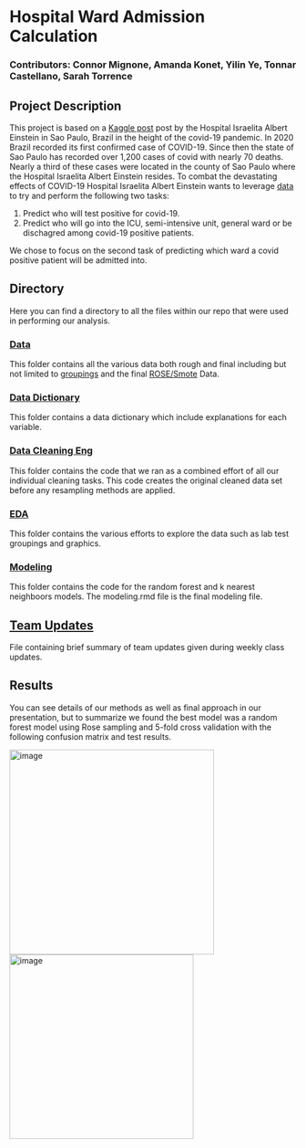 # Hospital Ward Admission Calculation

### Contributors: Connor Mignone, Amanda Konet, Yilin Ye, Tonnar Castellano, Sarah Torrence

## Project Description
This project is based on a [Kaggle post](https://www.kaggle.com/einsteindata4u/covid19/version/7) post by the Hospital Israelita Albert Einstein in Sao Paulo, Brazil in the height of the covid-19 pandemic. In 2020 Brazil recorded its first confirmed case of COVID-19. Since then the state
of Sao Paulo has recorded over 1,200 cases of covid with nearly 70 deaths. Nearly a third of
these cases were located in the county of Sao Paulo where the Hospital Israelita Albert Einstein
resides. To combat the devastating effects of COVID-19 Hospital Israelita Albert Einstein wants
to leverage [data](https://www.kaggle.com/einsteindata4u/covid19) to try and perform the following two tasks:
1) Predict who will test positive for covid-19.
2) Predict who will go into the ICU, semi-intensive unit, general ward or be dischagred among covid-19 positive patients. 

We chose to focus on the second task of predicting which ward a covid positive patient will be admitted into.

## Directory 
Here you can find a directory to all the files within our repo that were used in performing our analysis.

### [Data](https://github.com/Yilin-Ye/ds_case_1_team_2/tree/main/data)
This folder contains all the various data both rough and final including but not limited to [groupings](https://github.com/Yilin-Ye/ds_case_1_team_2/tree/main/data/feature_groups) and the final [ROSE/Smote](https://github.com/Yilin-Ye/ds_case_1_team_2/tree/main/data/final) Data.

### [Data Dictionary](https://github.com/Yilin-Ye/ds_case_1_team_2/tree/main/Data%20dictionary)
This folder contains a data dictionary which include explanations for each variable. 

### [Data Cleaning Eng](https://github.com/Yilin-Ye/ds_case_1_team_2/tree/main/data_cleaning_eng)
This folder contains the code that we ran as a combined effort of all our individual cleaning tasks. This code creates the original cleaned data set before any resampling methods are applied. 

### [EDA](https://github.com/Yilin-Ye/ds_case_1_team_2/tree/main/eda)
This folder contains the various efforts to explore the data such as lab test groupings and graphics.

### [Modeling](https://github.com/Yilin-Ye/ds_case_1_team_2/tree/main/modeling) 
This folder contains the code for the random forest and k nearest neighboors models. The modeling.rmd file is the final modeling file. 

## [Team Updates](https://github.com/Yilin-Ye/ds_case_1_team_2/blob/main/team%202%20updates.pdf)
File containing brief summary of team updates given during weekly class updates.

## Results

You can see details of our methods as well as final approach in our presentation, but to summarize we found the best model was a random forest model using Rose sampling and 5-fold cross validation with the following confusion matrix and test results. 

<img width="359" alt="image" src="https://user-images.githubusercontent.com/69755309/136696301-dd329f30-daca-493d-9ff8-f58e50f156fd.png">

<img width="323" alt="image" src="https://user-images.githubusercontent.com/69755309/136696329-979e6c13-6fbd-45c5-92a9-876d8e607b15.png">

